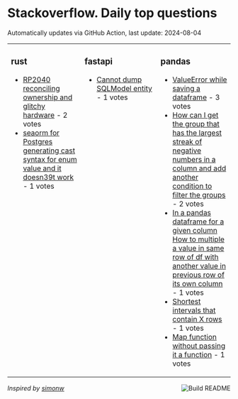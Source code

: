 # Stackoverflow. Daily top questions 

Automatically updates via GitHub Action, last update: <!-- date starts -->2024-08-04<!-- date ends -->


<table><tr><td valign="top" width="33%">

### rust
<!-- rust starts -->
* [RP2040 reconciling ownership and glitchy hardware](https://stackoverflow.com/questions/78829487/rp2040-reconciling-ownership-and-glitchy-hardware) - 2 votes
* [seaorm for Postgres generating cast syntax for enum value and it doesn39t work](https://stackoverflow.com/questions/78828162/sea-orm-for-postgres-generating-cast-syntax-for-enum-value-and-it-doesnt-work) - 1 votes
<!-- rust ends -->
</td><td valign="top" width="34%">


### fastapi
<!-- fastapi starts -->
* [Cannot dump SQLModel entity](https://stackoverflow.com/questions/78829306/cannot-dump-sqlmodel-entity) - 1 votes
<!-- fastapi ends -->
</td><td valign="top" width="34%">


### pandas
<!-- pandas starts -->
* [ValueError while saving a dataframe](https://stackoverflow.com/questions/78828636/valueerror-while-saving-a-dataframe) - 3 votes
* [How can I get the group that has the largest streak of negative numbers in a column and add another condition to filter the groups](https://stackoverflow.com/questions/78828009/how-can-i-get-the-group-that-has-the-largest-streak-of-negative-numbers-in-a-col) - 2 votes
* [In a pandas dataframe for a given column How to multiple a value in same row of df with another value in previous row of its own column](https://stackoverflow.com/questions/78830955/in-a-pandas-dataframe-for-a-given-column-how-to-multiple-a-value-in-same-row-o) - 1 votes
* [Shortest intervals that contain X rows](https://stackoverflow.com/questions/78829382/shortest-intervals-that-contain-x-rows) - 1 votes
* [Map function without passing it a function](https://stackoverflow.com/questions/78828399/map-function-without-passing-it-a-function) - 1 votes
<!-- pandas ends -->
</td></tr></table>

<a href="https://github.com/hp0404/hp0404/actions"><img src="https://github.com/hp0404/hp0404/workflows/Build%20README/badge.svg" align="right" alt="Build README"></a> <p>*Inspired by  [simonw](https://github.com/simonw/simonw)*</p>
